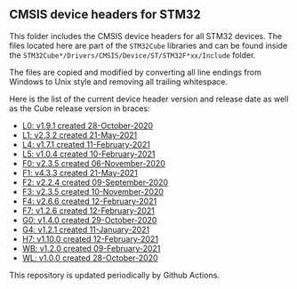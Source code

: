 ## CMSIS device headers for STM32

This folder includes the CMSIS device headers for all STM32 devices. The files
located here are part of the `STM32Cube` libraries and can be found inside the
`STM32Cube*/Drivers/CMSIS/Device/ST/STM32F*xx/Include` folder.

The files are copied and modified by converting all line endings from Windows to
Unix style and removing all trailing whitespace.

Here is the list of the current device header version and release date as well
as the Cube release version in braces:

- [L0: v1.9.1 created 28-October-2020](https://github.com/STMicroelectronics/STM32CubeL0)
- [L1: v2.3.2 created 21-May-2021](https://github.com/STMicroelectronics/STM32CubeL1)
- [L4: v1.7.1 created 11-February-2021](https://github.com/STMicroelectronics/STM32CubeL4)
- [L5: v1.0.4 created 10-February-2021](https://github.com/STMicroelectronics/STM32CubeL5)
- [F0: v2.3.5 created 06-November-2020](https://github.com/STMicroelectronics/STM32CubeF0)
- [F1: v4.3.3 created 21-May-2021](https://github.com/STMicroelectronics/STM32CubeF1)
- [F2: v2.2.4 created 09-September-2020](https://github.com/STMicroelectronics/STM32CubeF2)
- [F3: v2.3.5 created 10-November-2020](https://github.com/STMicroelectronics/STM32CubeF3)
- [F4: v2.6.6 created 12-February-2021](https://github.com/STMicroelectronics/STM32CubeF4)
- [F7: v1.2.6 created 12-February-2021](https://github.com/STMicroelectronics/STM32CubeF7)
- [G0: v1.4.0 created 29-October-2020](https://github.com/STMicroelectronics/STM32CubeG0)
- [G4: v1.2.1 created 11-January-2021](https://github.com/STMicroelectronics/STM32CubeG4)
- [H7: v1.10.0 created 12-February-2021](https://github.com/STMicroelectronics/STM32CubeH7)
- [WB: v1.2.0 created 09-February-2021](https://github.com/STMicroelectronics/STM32CubeWB)
- [WL: v1.0.0 created 28-October-2020](https://github.com/STMicroelectronics/STM32CubeWL)

This repository is updated periodically by Github Actions.
